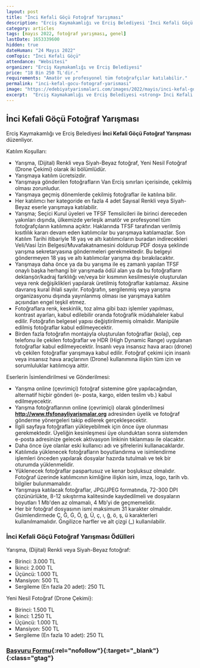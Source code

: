 ```yaml
---
layout: post
title: "İnci Kefali Göçü Fotoğraf Yarışması"
description: "Erciş Kaymakamlığı ve Erciş Belediyesi 'İnci Kefali Göçü Fotoğraf Yarışması' düzenliyor."
category: articles
tags: [mayıs 2022, fotoğraf yarışması, genel]
lastDate: 1653339600
hidden: true
dateHuman: "24 Mayıs 2022"
comTopic: "İnci Kefali Göçü"
attendance: "Websitesi"
organizer: "Erciş Kaymakamlığı ve Erciş Belediyesi"
price: "18 Bin 250 TL'dir."
requirements: "Amatör ve profesyonel tüm fotoğrafçılar katılabilir."
permalink: "inci-kefal-gocu-fotograf-yarismasi"
image: "https://edebiyatyarismalari.com/images/2022/mayis/inci-kefal-gocu-fotograf-yarismasi.jpg"
excerpt:  "Erciş Kaymakamlığı ve Erciş Belediyesi <strong> İnci Kefali Göçü Fotoğraf Yarışması </strong> düzenliyor."
---
```


## İnci Kefali Göçü Fotoğraf Yarışması
Erciş Kaymakamlığı ve Erciş Belediyesi **İnci Kefali Göçü Fotoğraf Yarışması** düzenliyor.

Katılım Koşulları:
- Yarışma, (Dijital) Renkli veya Siyah-Beyaz fotoğraf, Yeni Nesil Fotoğraf (Drone Çekimi} olarak iki bölümlüdür.
- Yarışmaya katılım ücretsizdir.
- Yarışmaya gönderilen fotoğrafların Van Erciş sınırları içerisinde, çekilmiş olması zorunludur.
- Yarışmaya geçmiş dönemlerde çekilmiş fotoğraflar ile katılına bilir.
- Her katılımcı her kategoride en fazla 4 adet Sayısal Renkli veya Siyah-Beyaz eserle yarışmaya katılabilir.
- Yarışma; Seçici Kurul üyeleri ve TFSF Temsilcileri ile birinci dereceden yakınları dışında, ülkemizde yerleşik amatör ve profesyonel tüm fotoğrafçıların katılımına açıktır. Haklarında TFSF tarafından verilmiş kısıtlılık kararı devam eden katılımcılar bu yarışmaya katılamazlar. Son Katılım Tarihi itibariyle 18 yaş ve altı katılımcıların buradan indirecekleri Veli/Vasi İzin Belgesi/Muvafakatnamesini doldurup PDF dosya şeklinde yarışma
sekretaryasına göndermeleri gerekmektedir. Bu belgeyi göndermeyen 18 yaş ve altı katılımcılar yarışma dışı bırakılacaktır.
- Yarışmaya daha önce ya da bu yarışma ile eş zamanlı yapılan TFSF onaylı başka herhangi bir yarışmada ödül alan ya da bu fotoğrafların deklanşör/kadraj farklılığı ve/veya bir kısmının kesilmesiyle oluşturulan veya renk değişiklikleri yapılarak üretilmiş fotoğraflar katılamaz. Aksine davranış kural ihlali sayılır. Fotoğrafın, sergilenmiş veya yarışma organizasyonu dışında yayınlanmış olması ise yarışmaya katılım açısından engel teşkil
etmez.
- Fotoğraflara renk, keskinlik, toz alma gibi bazı işlemler yapılması, kontrast ayarları, kabul edilebilir oranda fotoğrafik müdahaleler kabul edilir. Fotoğrafın belgesel yapısı değiştirilmemiş olmalıdır. Manipüle edilmiş fotoğraflar kabul edilmeyecektir.
- Birden fazla fotoğrafın montajıyla oluşturulan fotoğraflar (kolaj), cep telefonu ile çekilen fotoğraflar ve HDR (High Dynamic Range) uygulanan fotoğraflar kabul edilmeyecektir. İnsanlı veya insansız hava aracı (drone) vb çekilen fotoğraflar yarışmaya kabul edilir. Fotoğraf çekimi için insanlı veya insansız hava araçlarının (Drone) kullanımına ilişkin tüm izin ve sorumluluklar katılımcıya aittir.


Eserlerin İsimlendirilmesi ve Gönderilmesi:
- Yarışma online (çevrimiçi) fotoğraf sistemine göre yapılacağından, alternatif hiçbir gönderi (e- posta, kargo, elden teslim vb.) kabul edilmeyecektir.
- Yarışma fotoğraflarının online (çevrimiçi) olarak gönderilmesi **http://www.tfsfonayliyarismalar.org** adresinden üyelik ve fotoğraf gönderme yönergeleri takip edilerek gerçekleşecektir.
- İlgili sayfaya fotoğrafları yükleyebilmek için önce üye olunması gerekmektedir. Üyeliğin kesinleşmesi üye olunduktan sonra sistemden e-posta adresinize gelecek aktivasyon linkinin tıklanması ile olacaktır.
- Daha önce üye olanlar eski kullanıcı adı ve şifrelerini kullanacaklardır.
- Katılımda yüklenecek fotoğrafların boyutlandırma ve isimlendirme işlemleri önceden yapılarak dosyalar hazırda tutulmalı ve tek bir oturumda yüklenmelidir.
- Yüklenecek fotoğraflar paspartusuz ve kenar boşluksuz olmalıdır. Fotoğraf üzerinde katılımcının kimliğine ilişkin isim, imza, logo, tarih vb. bilgiler bulunmamalıdır.
- Yarışmaya katılacak fotoğraflar, JPG/JPEG formatında, 72-300 DPI çözünürlükte, 8-12 sıkıştırma kalitesinde kaydedilmeli ve dosyaların boyutları 1 Mb'den az olmamalı, 4 Mb’yi de geçmemelidir.
- Her bir fotoğraf dosyasının ismi maksimum 31 karakter olmalıdır. Ġsimlendirmede Ç, Ğ, Ġ, Ö, ġ, Ü, ç, ı, ğ, ö, ş, ü karakterleri kullanılmamalıdır. Ġngilizce harfler ve alt çizgi (_) kullanılabilir.


### İnci Kefali Göçü Fotoğraf Yarışması Ödülleri
Yarışma, (Dijital) Renkli veya Siyah-Beyaz fotoğraf:
- Birinci: 3.000 TL
- İkinci: 2.000 TL
- Üçüncü: 1.000 TL
- Mansiyon: 500 TL
- Sergileme (En fazla 20 adet): 250 TL

Yeni Nesil Fotoğraf (Drone Çekimi}:
- Birinci: 1.500 TL
- İkinci: 1.250 TL
- Üçüncü: 1.000 TL
- Mansiyon: 500 TL
- Sergileme (En fazla 10 adet): 250 TL


### [Başvuru Formu](https://tfsfonayliyarismalar.org/?ref=edebiyatyarismalari.com){:rel="nofollow"}{:target="_blank"}{:class="gtag"}